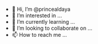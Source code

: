 - 👋 Hi, I’m @princealdaya
- 👀 I’m interested in ...
- 🌱 I’m currently learning ...
- 💞️ I’m looking to collaborate on ...
- 📫 How to reach me ...

<!---
princealdaya/princealdaya is a ✨ special ✨ repository because its `README.md` (this file) appears on your GitHub profile.
You can click the Preview link to take a look at your changes.
--->
